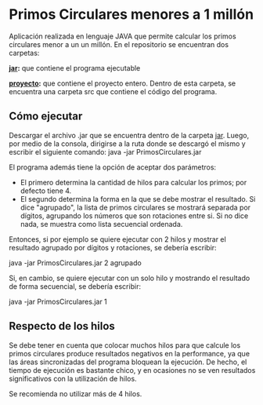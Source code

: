Primos Circulares menores a 1 millón
===========

Aplicación realizada en lenguaje JAVA que permite calcular los primos circulares menor a un un millón.
En el repositorio se encuentran dos carpetas:

**[jar][]:** que contiene el programa ejecutable

**[proyecto][]:** que contiene el proyecto entero. Dentro de esta carpeta, se encuentra una carpeta src que contiene el código del programa.



Cómo ejecutar
-------------

Descargar el archivo .jar que se encuentra dentro de la carpeta [jar][]. Luego, por medio de la consola, dirigirse a la ruta donde se descargó el mismo y escribir el siguiente comando:
java -jar PrimosCirculares.jar

El programa además tiene la opción de aceptar dos parámetros:
* El primero determina la cantidad de hilos para calcular los primos; por defecto tiene 4.
* El segundo determina la forma en la que se debe mostrar el resultado. Si dice "agrupado", la lista de primos circulares se mostrará separada por dígitos, agrupando los números que son rotaciones entre si. Si no dice nada, se muestra como lista secuencial ordenada.

Entonces, si por ejemplo se quiere ejecutar con 2 hilos y mostrar el resultado agrupado por dígitos y rotaciones, se debería escribir:

java -jar PrimosCirculares.jar 2 agrupado

Si, en cambio, se quiere ejecutar con un solo hilo y mostrando el resultado de forma secuencial, se debería escribir:

java -jar PrimosCirculares.jar 1



Respecto de los hilos
---------------------

Se debe tener en cuenta que colocar muchos hilos para que calcule los primos circulares produce resultados negativos en la performance, ya que las áreas sincronizadas del programa bloquean la ejecución.
De hecho, el tiempo de ejecución es bastante chico, y en ocasiones no se ven resultados significativos con la utilización de hilos.

Se recomienda no utilizar más de 4 hilos.


[jar]: https://github.com/FacundoCasares/PrimosCirculares/tree/master/jar
[proyecto]: https://github.com/FacundoCasares/PrimosCirculares/tree/master/proyecto